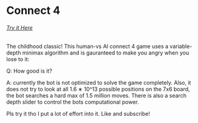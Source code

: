 # Connect 4
###### [Try it Here](https://ethantomb.github.io/connect4)
The childhood classic! This human-vs AI connect 4 game uses a variable-depth minimax algorithm and is gauranteed to make you angry when you lose to it:

Q: How good is it? 

A: currently the bot is not optimized to solve the game completely. Also, it does not try to look at all 1.6 ∗ 10^13 possible positions on the 7x6 board, the bot searches a hard max of 1.5 million moves. There is also a search depth slider to control the bots computational power. 

Pls try it tho I put a lot of effort into it. 
Like and subscribe!
